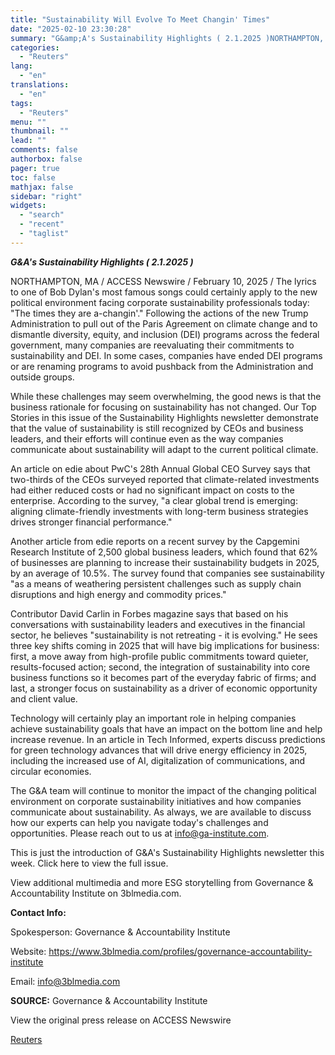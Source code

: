 ```yaml
---
title: "Sustainability Will Evolve To Meet Changin' Times"
date: "2025-02-10 23:30:28"
summary: "G&amp;A's Sustainability Highlights ( 2.1.2025 )NORTHAMPTON, MA / ACCESS Newswire / February 10, 2025 / The lyrics to one of Bob Dylan's most famous songs could certainly apply to the new political environment facing corporate sustainability professionals today: \"The times they are a-changin'.\" Following the actions of the new Trump..."
categories:
  - "Reuters"
lang:
  - "en"
translations:
  - "en"
tags:
  - "Reuters"
menu: ""
thumbnail: ""
lead: ""
comments: false
authorbox: false
pager: true
toc: false
mathjax: false
sidebar: "right"
widgets:
  - "search"
  - "recent"
  - "taglist"
---
```


***G&A's Sustainability Highlights ( 2.1.2025 )***

NORTHAMPTON, MA / ACCESS Newswire / February 10, 2025 / The lyrics to one of Bob Dylan's most famous songs could certainly apply to the new political environment facing corporate sustainability professionals today: "The times they are a-changin'." Following the actions of the new Trump Administration to pull out of the Paris Agreement on climate change and to dismantle diversity, equity, and inclusion (DEI) programs across the federal government, many companies are reevaluating their commitments to sustainability and DEI. In some cases, companies have ended DEI programs or are renaming programs to avoid pushback from the Administration and outside groups.

While these challenges may seem overwhelming, the good news is that the business rationale for focusing on sustainability has not changed. Our Top Stories in this issue of the Sustainability Highlights newsletter demonstrate that the value of sustainability is still recognized by CEOs and business leaders, and their efforts will continue even as the way companies communicate about sustainability will adapt to the current political climate.

An article on edie about PwC's 28th Annual Global CEO Survey says that two-thirds of the CEOs surveyed reported that climate-related investments had either reduced costs or had no significant impact on costs to the enterprise. According to the survey, "a clear global trend is emerging: aligning climate-friendly investments with long-term business strategies drives stronger financial performance."

Another article from edie reports on a recent survey by the Capgemini Research Institute of 2,500 global business leaders, which found that 62% of businesses are planning to increase their sustainability budgets in 2025, by an average of 10.5%. The survey found that companies see sustainability "as a means of weathering persistent challenges such as supply chain disruptions and high energy and commodity prices."

Contributor David Carlin in Forbes magazine says that based on his conversations with sustainability leaders and executives in the financial sector, he believes "sustainability is not retreating - it is evolving." He sees three key shifts coming in 2025 that will have big implications for business: first, a move away from high-profile public commitments toward quieter, results-focused action; second, the integration of sustainability into core business functions so it becomes part of the everyday fabric of firms; and last, a stronger focus on sustainability as a driver of economic opportunity and client value.

Technology will certainly play an important role in helping companies achieve sustainability goals that have an impact on the bottom line and help increase revenue. In an article in Tech Informed, experts discuss predictions for green technology advances that will drive energy efficiency in 2025, including the increased use of AI, digitalization of communications, and circular economies.

The G&A team will continue to monitor the impact of the changing political environment on corporate sustainability initiatives and how companies communicate about sustainability. As always, we are available to discuss how our experts can help you navigate today's challenges and opportunities. Please reach out to us at info@ga-institute.com.

This is just the introduction of G&A's Sustainability Highlights newsletter this week. Click here to view the full issue.

View additional multimedia and more ESG storytelling from Governance & Accountability Institute on 3blmedia.com.

**Contact Info:**

Spokesperson: Governance & Accountability Institute

Website: https://www.3blmedia.com/profiles/governance-accountability-institute

Email: info@3blmedia.com

**SOURCE:** Governance & Accountability Institute

View the original press release on ACCESS Newswire

[Reuters](https://www.tradingview.com/news/reuters.com,2025-02-10:newsml_ACSP7Z1ka:0/)
